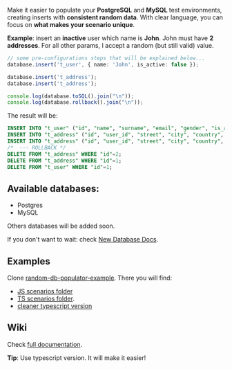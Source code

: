 Make it easier to populate your **PostgreSQL** and **MySQL** test environments, creating inserts with **consistent random data**. With clear language, you can focus on **what makes your scenario unique**.

**Example**: insert an **inactive** user which name is **John**. John must have **2 addresses**. For all other params, I accept a random (but still valid) value.


```typescript
// some pre-configurations steps that will be explained below...
database.insert('t_user', { name: 'John', is_active: false });

database.insert('t_address');
database.insert('t_address');

console.log(database.toSQL().join("\n"));
console.log(database.rollback().join("\n"));
```

The result will be:

```sql
INSERT INTO "t_user" ("id", "name", "surname", "email", "gender", "is_active", "birth", "created_at", "updated_at") VALUES (1, 'John', 'Bryant', 'john@doe.com', 'M', false, '2001-12-03', '2019-05-18 06:21:46', now());
INSERT INTO "t_address" ("id", "user_id", "street", "city", "country", "postcode", "phone", "receiver_name") VALUES (1, 1, 'Mofup Mill', 'Zadowwip', 'Congo - Brazzaville', '11216-075', '86 0451-9903', 'Norman Jackson');
INSERT INTO "t_address" ("id", "user_id", "street", "city", "country", "postcode", "phone", "receiver_name") VALUES (2, 1, 'Hepvep Grove', 'Jellebo', 'Puerto Rico', '05799-907', '36 3499-6594', 'Lucas Norris');
/*  --- ROLLBACK */ 
DELETE FROM "t_address" WHERE "id"=2;
DELETE FROM "t_address" WHERE "id"=1;
DELETE FROM "t_user" WHERE "id"=1;
```
## Available databases:

- Postgres
- MySQL

Others databases will be added soon.

If you don't want to wait: check [New Database Docs](/NewDatabase.md).


## Examples

Clone [random-db-populator-example](https://github.com/gabrielscarvalho/random-db-populator-example). There you will find:

* [JS scenarios folder](https://github.com/gabrielscarvalho/random-db-populator-example/tree/master/scenarios)
* [TS scenarios folder](https://github.com/gabrielscarvalho/random-db-populator-example/tree/master/scenarios-ts).
* [cleaner typescript version](https://github.com/gabrielscarvalho/random-db-populator-example/tree/master/ts-organized-example)


## Wiki

Check [full documentation](https://github.com/gabrielscarvalho/random-db-populator/wiki).

**Tip**: Use typescript version. It will make it easier!